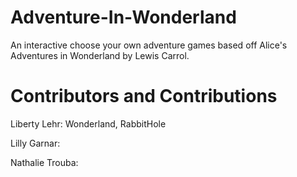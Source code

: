 # Adventure-In-Wonderland

An interactive choose your own adventure games based off Alice's Adventures in Wonderland by Lewis Carrol.

# Contributors and Contributions
Liberty Lehr: Wonderland, RabbitHole

Lilly Garnar:

Nathalie Trouba:
